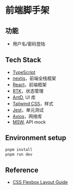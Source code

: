 # 前端脚手架

## 功能

- 用户名/密码登陆

## Tech Stack

- [TypeScript](https://www.typescriptlang.org/)
- [nextjs](https://nextjs.org/)，前端全栈框架
- [React](https://zh-hans.react.dev/)，前端框架
- [RTK](https://redux-toolkit.js.org/)，状态管理
- [AntD](https://ant-design.antgroup.com/index-cn), UI 库
- [Tailwind CSS](https://tailwindcss.com/)，样式
- [Jest](https://nextjs.org/docs/app/building-your-application/testing/jest)，单元测试
- [Axios](https://axios-http.com/)，网络库
- [MSW](), API mock

## Environment setup

```sh
pnpm install
pnpm run dev
```

## Reference

- [CSS Flexbox Layout Guide](https://css-tricks.com/snippets/css/a-guide-to-flexbox/)